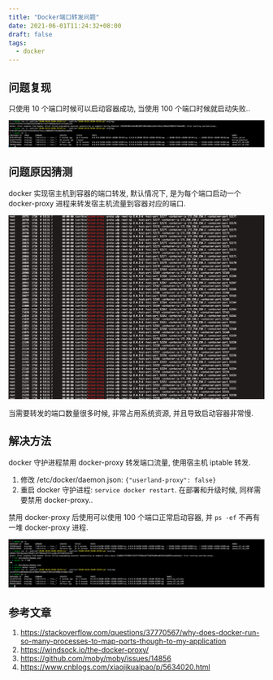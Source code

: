 ```yaml
---
title: "Docker端口转发问题"
date: 2021-06-01T11:24:32+08:00
draft: false
tags:
  - docker
---
```


## 问题复现

只使用 10 个端口时候可以启动容器成功, 当使用 100 个端口时候就启动失败..

![](./01.png)

## 问题原因猜测

docker 实现宿主机到容器的端口转发, 默认情况下, 是为每个端口启动一个 docker-proxy 进程来转发宿主机流量到容器对应的端口.

![](./02.png)

当需要转发的端口数量很多时候, 非常占用系统资源, 并且导致启动容器非常慢.

## 解决方法

docker 守护进程禁用 docker-proxy 转发端口流量, 使用宿主机 iptable 转发.

1. 修改 /etc/docker/daemon.json: `{"userland-proxy": false}`
2. 重启 docker 守护进程: `service docker restart`. 在部署和升级时候, 同样需要禁用 docker-proxy..

禁用 docker-proxy 后使用可以使用 100 个端口正常启动容器, 并 `ps -ef` 不再有一堆 docker-proxy 进程.

![](./03.png)

## 参考文章

1. https://stackoverflow.com/questions/37770567/why-does-docker-run-so-many-processes-to-map-ports-though-to-my-application
2. https://windsock.io/the-docker-proxy/
3. https://github.com/moby/moby/issues/14856
4. https://www.cnblogs.com/xiaojikuaipao/p/5634020.html
